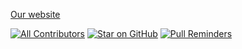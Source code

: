 [Our website](https://covid19--dashboards.herokuapp.com/)

[![All Contributors](https://img.shields.io/badge/all_contributors-54-orange.svg?style=flat-square)](#contributors-)
[![Star on GitHub](https://img.shields.io/github/stars/all-contributors/all-contributors.svg?style=social)](https://github.com/Shwetank2101/Covid-Dashboard/stargazers)
[![Pull Reminders](https://pullreminders.com/badge.svg)](https://pullreminders.com?ref=badge)
